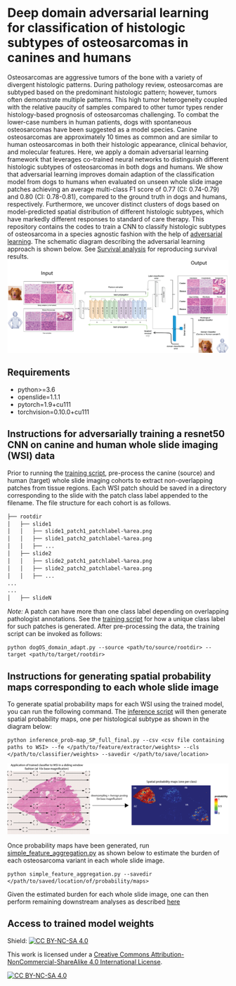 # Deep domain adversarial learning for classification of histologic subtypes of osteosarcomas in canines and humans
Osteosarcomas are aggressive tumors of the bone with a variety of divergent histologic patterns. During pathology review, osteosarcomas are subtyped based on the predominant histologic pattern; however, tumors often demonstrate multiple patterns. This high tumor heterogeneity coupled with the relative paucity of samples compared to other tumor types render histology-based prognosis of osteosarcomas challenging. To combat the lower-case numbers in human patients, dogs with spontaneous osteosarcomas have been suggested as a model species. Canine osteosarcomas are approximately 10 times as common and are similar to human osteosarcomas in both their histologic appearance, clinical behavior, and molecular features. Here, we apply a domain adversarial learning framework that leverages co-trained neural networks to distinguish different histologic subtypes of osteosarcomas in both dogs and humans. We show that adversarial learning improves domain adaption of the classification model from dogs to humans when evaluated on unseen whole slide image patches achieving an average multi-class F1 score of 0.77 (CI: 0.74-0.79) and 0.80 (CI: 0.78-0.81), compared to the ground truth in dogs and humans, respectively. Furthermore, we uncover distinct clusters of dogs based on model-predicted spatial distribution of different histologic subtypes, which have markedly different responses to standard of care therapy. This repository contains the codes to train a CNN to classify histologic subtypes of osteosarcoma in a species agnostic fashion with the help of [adversarial learning](http://proceedings.mlr.press/v37/ganin15.html). The schematic diagram describing the adversarial learning approach is shown below. See [Survival analysis](Survival_analysis.md) for reproducing survival results. 
![](schematic_adversarial.png)

## Requirements
<ul>
  <li> python>=3.6 </li>
  <li> openslide=1.1.1 </li>
  <li> pytorch=1.9+cu111 </li>
  <li> torchvision=0.10.0+cu111 </li>
</ul>

## Instructions for adversarially training a resnet50 CNN on canine and human whole slide imaging (WSI) data
Prior to running the [training script](dogOS_domain_adapt.py), pre-process the canine (source) and human (target) whole slide imaging cohorts to extract non-overlapping patches from tissue regions. Each WSI patch should be saved in a directory corresponding to the slide with the patch class label appended to the filename. The file structure for each cohort is as follows.

```bash
├── rootdir
│   ├── slide1
│   │   ├── slide1_patch1_patchlabel-%area.png
│   │   ├── slide1_patch2_patchlabel-%area.png
│   │   ├── ...
│   ├── slide2
│   │   ├── slide2_patch1_patchlabel-%area.png
│   │   ├── slide2_patch2_patchlabel-%area.png
│   │   ├── ...
...
...
│   ├── slideN
```
*Note:* A patch can have more than one class label depending on overlapping pathologist annotations. See the [training script](dogOS_domain_adapt.py) for how a unique class label for such patches is generated. After pre-processing the data, the training script can be invoked as follows:

```
python dogOS_domain_adapt.py --source <path/to/source/rootdir> --target <path/to/target/rootdir>
```

## Instructions for generating spatial probability maps corresponding to each whole slide image
To generate spatial probability maps for each WSI using the trained model, you can run the following command. The [inference script](inference_prob-map_SP_full_final.py) will then generate spatial probability maps, one per histological subtype as shown in the diagram below:

```
python inference_prob-map_SP_full_final.py --csv <csv file containing paths to WSI> --fe </path/to/feature/extractor/weights> --cls </path/to/classifier/weights> --savedir </path/to/save/location>
```




![](spmap_gen.png)

Once probability maps have been generated, run [simple_feature_aggregation.py](simple_feature_aggregation.py) as shown below to estimate the burden of each osteosarcoma variant in each whole slide image. 
```
python simple_feature_aggregation.py --savedir </path/to/saved/location/of/probability/maps>
```

Given the estimated burden for each whole slide image, one can then perform remaining downstream analyses as described [here](Survival_analysis.md)

## Access to trained model weights


Shield: [![CC BY-NC-SA 4.0][cc-by-nc-sa-shield]][cc-by-nc-sa]

This work is licensed under a
[Creative Commons Attribution-NonCommercial-ShareAlike 4.0 International License][cc-by-nc-sa].

[![CC BY-NC-SA 4.0][cc-by-nc-sa-image]][cc-by-nc-sa]

[cc-by-nc-sa]: http://creativecommons.org/licenses/by-nc-sa/4.0/
[cc-by-nc-sa-image]: https://licensebuttons.net/l/by-nc-sa/4.0/88x31.png
[cc-by-nc-sa-shield]: https://img.shields.io/badge/License-CC%20BY--NC--SA%204.0-lightgrey.svg
